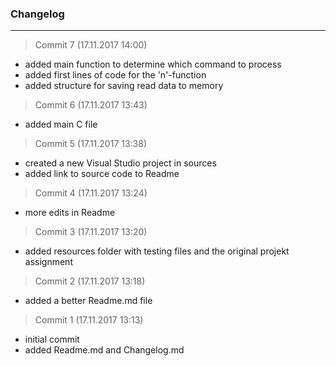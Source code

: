 ### Changelog

---------

> Commit 7 (17.11.2017 14:00)
- added main function to determine which command to process
- added first lines of code for the 'n'-function
- added structure for saving read data to memory

> Commit 6 (17.11.2017 13:43)
- added main C file

> Commit 5 (17.11.2017 13:38)
- created a new Visual Studio project in sources
- added link to source code to Readme

> Commit 4 (17.11.2017 13:24)
- more edits in Readme

> Commit 3 (17.11.2017 13:20)
- added resources folder with testing files and the original projekt assignment

> Commit 2 (17.11.2017 13:18)
- added a better Readme.md file

> Commit 1 (17.11.2017 13:13)
- initial commit
- added Readme.md and Changelog.md